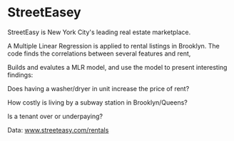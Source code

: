 # StreetEasey

StreetEasy is New York City's leading real estate marketplace.

A Multiple Linear Regression is applied to rental listings in
Brooklyn. The code finds the correlations between several features and rent, 

Builds and evalutes a MLR model, and use the model to present interesting findings:

Does having a washer/dryer in unit increase the price of rent?

How costly is living by a subway station in Brooklyn/Queens?

Is a tenant over or underpaying?

Data: www.streeteasy.com/rentals
